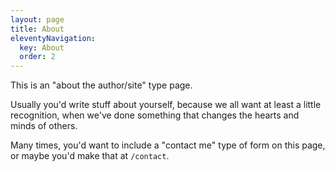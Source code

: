 ```yaml
---
layout: page
title: About
eleventyNavigation:
  key: About
  order: 2
---
```


This is an "about the author/site" type page.

Usually you'd write stuff about yourself, because we all want
at least a little recognition, when we've done something that
changes the hearts and minds of others.

Many times, you'd want to include a "contact me" type of form
on this page, or maybe you'd make that at `/contact`.
